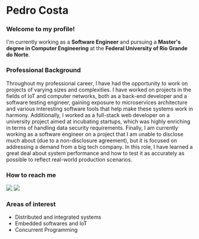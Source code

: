 # Pedro Costa
### Welcome to my profile!

I'm currently working as a **Software Engineer** and pursuing a **Master's degree in Computer Engineering** at the **Federal University of Rio Grande do Norte**.

### Professional Background

Throughout my professional career, I have had the opportunity to work on projects of varying sizes and complexities. I have worked on projects in the fields of IoT and computer networks, both as a back-end developer and a software testing engineer, gaining exposure to microservices architecture and various interesting software tools that help make these systems work in harmony. Additionally, I worked as a full-stack web developer on a university project aimed at incubating startups, which was highly enriching in terms of handling data security requirements. Finally, I am currently working as a software engineer on a project that I am unable to disclose much about (due to a non-disclosure agreement), but it is focused on addressing a demand from a big tech company. In this role, I have learned a great deal about system performance and how to test it as accurately as possible to reflect real-world production scenarios.

### How to reach me
<div>
<a href="mailto:pedro-costa@tuta.io"><img src="https://img.shields.io/badge/Mail-840010?logo=gmail&logoColor=fff"></a>
<a href="https://floss.social/@pedro_aragao"><img src="https://img.shields.io/badge/Mastodon-6364FF?logo=mastodon&logoColor=fff"></a>
</div> 

### Areas of interest

- Distributed and integrated systems
- Embedded softwares and IoT
- Concurrent Programming
